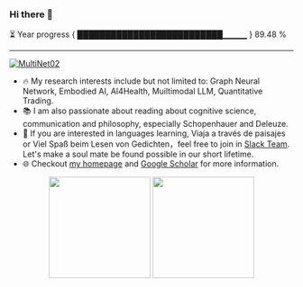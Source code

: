 ### Hi there 👋

⏳ Year progress { ██████████████████████████▁▁▁▁ } 89.48 %

---

<div align="center"> 
</div>
   <a href="https://github.com/MultiNet02" target="_blank"><img alt="MultiNet02" src="https://badges.pufler.dev/visits/MultiNet02/MultiNet02?logo=GitHub&label=visits&color=success&logoColor=white&style=flat-square"/></a>  
</div>

- 🔥 My research interests include but not limited to: Graph Neural Network, Embodied AI, AI4Health, Muiltimodal LLM, Quantitative Trading.
- 📚 I am also passionate about reading about cognitive science, communication and philosophy, especially Schopenhauer and Deleuze.
- 👀 If you are interested in languages learning, Viaja a través de paisajes or Viel Spaß beim Lesen von Gedichten，feel free to join in [Slack Team](). Let's make a soul mate be found possible in our short lifetime.
- 🌐 Checkout [my homepage](http://multinet02.github.io/) and [Google Scholar]() for more information.

<p align="center">
<img height="180px" src="https://github-readme-stats.vercel.app/api?username=MultiNet02&show_icons=true&theme=radical&count_private=true" />
<img height="180px" src="https://github-readme-stats.vercel.app/api/top-langs/?username=MultiNet02&layout=compact&theme=radical" />
</p>



